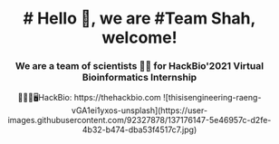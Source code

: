 <h1 align="center"> # Hello 👋, we are #Team Shah, welcome!</h1>
<h3 align="center"> We are a team of scientists 👩‍🔬 for HackBio'2021 Virtual Bioinformatics Internship</h3>
<p align="center">
💊🧬🔬🖥️HackBio: https://thehackbio.com
![thisisengineering-raeng-vGA1ei1yxos-unsplash](https://user-images.githubusercontent.com/92327878/137176147-5e46957c-d2fe-4b32-b474-dba53f4517c7.jpg)
